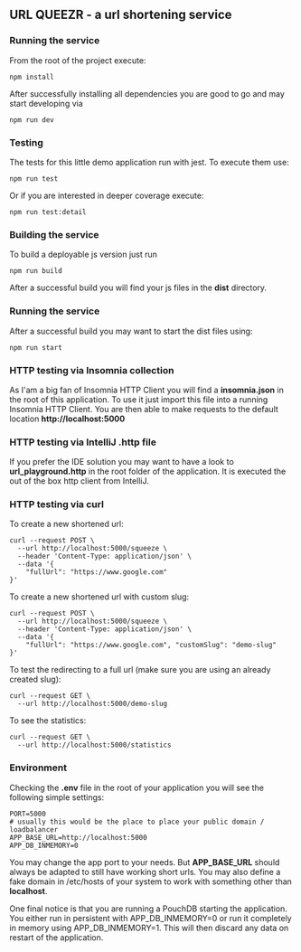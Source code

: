 ## URL QUEEZR -  a url shortening service

### Running the service
From the root of the project execute:
```
npm install
```
After successfully installing all dependencies you are good to go and may start developing via
```
npm run dev
```

### Testing 
The tests for this little demo application run with jest. To execute them use:
```
npm run test
```
Or if you are interested in deeper coverage execute:
```
npm run test:detail
```

### Building the service 
To build a deployable js version just run 
```
npm run build
```
After a successful build you will find your js files in the **dist** directory.

### Running the service
After a successful build you may want to start the dist files using:
```
npm run start
```

### HTTP testing via Insomnia collection
As I'am a big fan of Insomnia HTTP Client you will find a **insomnia.json** in the root of this application.
To use it just import this file into a running Insomnia HTTP Client. You are then able to make requests to the default
location **http://localhost:5000**

### HTTP testing via IntelliJ .http file
If you prefer the IDE solution you may want to have a look to **url_playground.http** in the root folder of the application.
It is executed the out of the box http client from IntelliJ.

### HTTP testing via curl
To create a new shortened url:
```
curl --request POST \
  --url http://localhost:5000/squeeze \
  --header 'Content-Type: application/json' \
  --data '{
	"fullUrl": "https://www.google.com"
}'
```
To create a new shortened url with custom slug:
```
curl --request POST \
  --url http://localhost:5000/squeeze \
  --header 'Content-Type: application/json' \
  --data '{
	"fullUrl": "https://www.google.com", "customSlug": "demo-slug"
}'
```
To test the redirecting to a full url (make sure you are using an already created slug):
```
curl --request GET \
  --url http://localhost:5000/demo-slug
```
To see the statistics:
```
curl --request GET \
  --url http://localhost:5000/statistics
```

### Environment 
Checking the **.env** file in the root of your application you will see the following simple settings:
```
PORT=5000
# usually this would be the place to place your public domain / loadbalancer
APP_BASE_URL=http://localhost:5000
APP_DB_INMEMORY=0
```
You may change the app port to your needs. But **APP_BASE_URL** should always be adapted to still have working short urls. You may also define
a fake domain in /etc/hosts of your system to work with something other than **localhost**.

One final notice is that you are running a PouchDB starting the application. You either run in persistent with APP_DB_INMEMORY=0 or run it completely 
in memory using APP_DB_INMEMORY=1. This will then discard any data on restart of the application.
